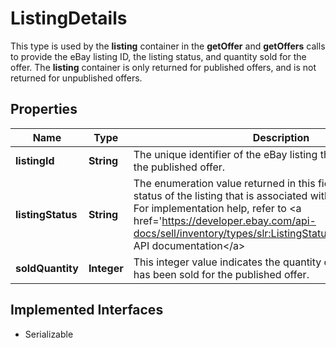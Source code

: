 

# ListingDetails

This type is used by the <strong>listing</strong> container in the <strong>getOffer</strong> and <strong>getOffers</strong> calls to provide the eBay listing ID, the listing status, and quantity sold for the offer. The <strong>listing</strong> container is only returned for published offers, and is not returned for unpublished offers.
## Properties

Name | Type | Description | Notes
------------ | ------------- | ------------- | -------------
**listingId** | **String** | The unique identifier of the eBay listing that is associated with the published offer.  |  [optional]
**listingStatus** | **String** | The enumeration value returned in this field indicates the status of the listing that is associated with the published offer. For implementation help, refer to &lt;a href&#x3D;&#39;https://developer.ebay.com/api-docs/sell/inventory/types/slr:ListingStatusEnum&#39;&gt;eBay API documentation&lt;/a&gt; |  [optional]
**soldQuantity** | **Integer** | This integer value indicates the quantity of the product that has been sold for the published offer. |  [optional]


## Implemented Interfaces

* Serializable



